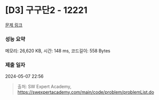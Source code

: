 # [D3] 구구단2 - 12221 

[문제 링크](https://swexpertacademy.com/main/code/problem/problemDetail.do?contestProbId=AXpz3dravpQDFATi) 

### 성능 요약

메모리: 26,620 KB, 시간: 148 ms, 코드길이: 558 Bytes

### 제출 일자

2024-05-07 22:56



> 출처: SW Expert Academy, https://swexpertacademy.com/main/code/problem/problemList.do